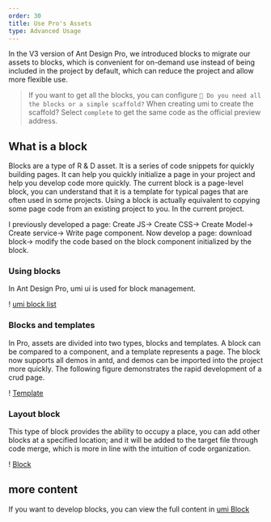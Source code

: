 ```yaml
---
order: 30
title: Use Pro's Assets
type: Advanced Usage
---
```


In the V3 version of Ant Design Pro, we introduced blocks to migrate our assets to blocks, which is convenient for on-demand use instead of being included in the project by default, which can reduce the project and allow more flexible use.

> If you want to get all the blocks, you can configure `🚀 Do you need all the blocks or a simple scaffold?` When creating umi to create the scaffold? Select `complete` to get the same code as the official preview address.

## What is a block

Blocks are a type of R & D asset. It is a series of code snippets for quickly building pages. It can help you quickly initialize a page in your project and help you develop code more quickly. The current block is a page-level block, you can understand that it is a template for typical pages that are often used in some projects. Using a block is actually equivalent to copying some page code from an existing project to you. In the current project.

I previously developed a page: Create JS-> Create CSS-> Create Model-> Create service-> Write page component. Now develop a page: download block-> modify the code based on the block component initialized by the block.

### Using blocks

In Ant Design Pro, umi ui is used for block management.

! [umi block list](https://gw.alipayobjects.com/zos/antfincdn/YWjTPDQAeq/CF034E49-0FE8-4011-B282-6956FC1B312C.png)

### Blocks and templates

In Pro, assets are divided into two types, blocks and templates. A block can be compared to a component, and a template represents a page. The block now supports all demos in antd, and demos can be imported into the project more quickly. The following figure demonstrates the rapid development of a crud page.

! [Template](https://gw.alipayobjects.com/zos/antfincdn/75%26lzz1F9P/Kapture%2525202019-11-25%252520at%25252015.35.41.gif)

### Layout block

This type of block provides the ability to occupy a place, you can add other blocks at a specified location; and it will be added to the target file through code merge, which is more in line with the intuition of code organization.

! [Block](https://gw.alipayobjects.com/zos/antfincdn/FjLAmnNnwA/Kapture%2525202019-11-25%252520at%25252017.32.25.gif)

## more content

If you want to develop blocks, you can view the full content in [umi Block](https://umijs.org/docs/use-umi-ui)
